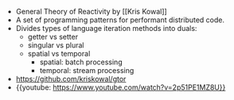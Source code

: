 - General Theory of Reactivity by [[Kris Kowal]]
- A set of programming patterns for performant distributed code.
- Divides types of language iteration methods into duals:
    - getter vs setter
    - singular vs plural
    - spatial vs temporal
        - spatial: batch processing
        - temporal: stream processing
- https://github.com/kriskowal/gtor
- {{youtube:  https://www.youtube.com/watch?v=2p51PE1MZ8U}}
